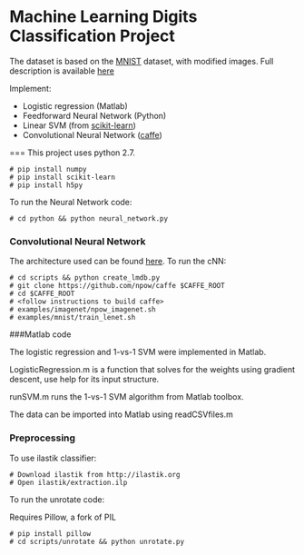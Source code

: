 Machine Learning Digits Classification Project
=====
The dataset is based on the [MNIST](http://yann.lecun.com/exdb/mnist/) dataset, with modified images. Full description is available [here](http://inclass.kaggle.com/c/difficult-digits)

Implement:  
* Logistic regression  (Matlab)
* Feedforward Neural Network  (Python) 
* Linear SVM (from [scikit-learn](http://scikit-learn.org))   
* Convolutional Neural Network ([caffe](https://github.com/npow/caffe))

===
This project uses python 2.7.

```
# pip install numpy
# pip install scikit-learn
# pip install h5py
```

To run the Neural Network code:
```
# cd python && python neural_network.py
```

### Convolutional Neural Network
The architecture used can be found [here](https://github.com/npow/caffe/blob/master/examples/mnist/lenet_train_test.prototxt). To run the cNN:
```
# cd scripts && python create_lmdb.py
# git clone https://github.com/npow/caffe $CAFFE_ROOT
# cd $CAFFE_ROOT
# <follow instructions to build caffe>
# examples/imagenet/npow_imagenet.sh
# examples/mnist/train_lenet.sh
```


###Matlab code

The logistic regression and 1-vs-1 SVM were implemented in Matlab.

LogisticRegression.m is a function that solves for the weights using gradient descent, use help for its input structure.

runSVM.m runs the 1-vs-1 SVM algorithm from Matlab toolbox.

The data can be imported into Matlab using readCSVfiles.m


### Preprocessing
To use ilastik classifier: 
```
# Download ilastik from http://ilastik.org
# Open ilastik/extraction.ilp
```

To run the unrotate code:

Requires Pillow, a fork of PIL
```
# pip install pillow
# cd scripts/unrotate && python unrotate.py
```
